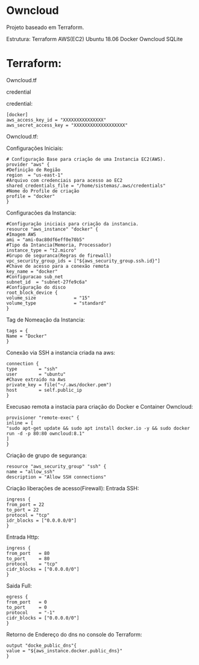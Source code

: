 # Owncloud
Projeto baseado em Terraform.

Estrutura:
Terraform
AWS(EC2)
Ubuntu 18.06
Docker
Owncloud
SQLite
     
# Terraform:

Owncloud.tf

credential

credential:

    [docker]
    aws_access_key_id = "XXXXXXXXXXXXXXX"
    aws_secret_access_key = "XXXXXXXXXXXXXXXXXXX"

Owncloud.tf:

Configurações Iniciais:

    # Configuração Base para criação de uma Instancia EC2(AWS).
    provider "aws" {
    #Definição de Região
    region  = "us-east-1"
    #Arquivo com credenciais para acesso ao EC2
    shared_credentials_file = "/home/sistemas/.aws/credentials"
    #Nome do Profile de criação
    profile = "docker"
    }
	
Configuracões da Instancia:

    #Configuração iniciais para criação da instancia.
    resource "aws_instance" "docker" {
    #Imagem AWS
    ami = "ami-0ac80df6eff0e70b5"
    #Tipo da Intancia(Memoria, Processador)
    instance_type = "t2.micro"
    #Grupo de seguranca(Regras de firewall)
    vpc_security_group_ids = ["${aws_security_group.ssh.id}"]
    #Chave de acesso para a conexão remota
    key_name = "docker"
    #Configuracao sub_net
    subnet_id  = "subnet-27fe9c6a"
    #Configuração do disco
    root_block_device {
    volume_size              = "15"
    volume_type              = "standard"
    }

Tag de Nomeação da Instancia:

    tags = {
    Name = "Docker"
    }
    
Conexão via SSH a instancia criada na aws:

    connection {
    type        = "ssh"
    user        = "ubuntu"
    #Chave extraido na Aws
    private_key = file("~/.aws/docker.pem")
    host        = self.public_ip
    }
    
Execusao remota a instacia para criação do Docker e Container Owncloud:
	
    provisioner "remote-exec" {
    inline = [
    "sudo apt-get update && sudo apt install docker.io -y && sudo docker run -d -p 80:80 owncloud:8.1"
    ]
    }

Criação de grupo de segurança:

    resource "aws_security_group" "ssh" {
    name = "allow_ssh"
    description = "Allow SSH connections"
	
Criação liberações de acesso(Firewall):
Entrada SSH:

    ingress {
    from_port = 22
    to_port = 22
    protocol = "tcp"
    idr_blocks = ["0.0.0.0/0"]
	}
	
Entrada Http:

    ingress {
    from_port   = 80
    to_port     = 80
    protocol    = "tcp"
    cidr_blocks = ["0.0.0.0/0"]
	}
	
Saida Full:

    egress {
    from_port   = 0
    to_port     = 0
    protocol    = "-1"
    cidr_blocks = ["0.0.0.0/0"]
    }
    
Retorno de Endereço do dns no console do Terraform:

    output "docke_public_dns"{
	value = "${aws_instance.docker.public_dns}"
    }
